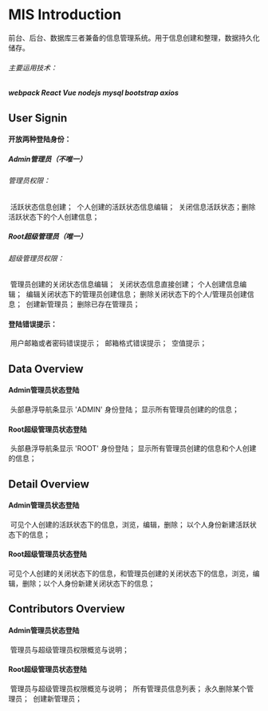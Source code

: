 # **MIS Introduction**
前台、后台、数据库三者兼备的信息管理系统。用于信息创建和整理，数据持久化储存。
###### 主要运用技术：
***webpack  React  Vue  nodejs  mysql  bootstrap  axios*** 
## **User Signin**
#### 开放两种登陆身份：
##### 	Admin管理员（不唯一）
###### 		管理员权限：
​	活跃状态信息创建；
​	个人创建的活跃状态信息编辑；
​	关闭信息活跃状态；
​	删除活跃状态下的个人创建信息；

##### 	Root超级管理员（唯一）
###### 		超级管理员权限： 
​	管理员创建的关闭状态信息编辑；
​	关闭状态信息直接创建；
​	个人创建信息编辑；
​	编辑关闭状态下的管理员创建信息；
​	删除关闭状态下的个人/管理员创建信息；
​	创建新管理员；
​	删除已存在管理员；

#### 登陆错误提示：
​	用户邮箱或者密码错误提示；
​	邮箱格式错误提示；
​	空值提示；

## **Data Overview**
#### Admin管理员状态登陆
​	头部悬浮导航条显示 'ADMIN' 身份登陆；
​	显示所有管理员创建的的信息；

#### Root超级管理员状态登陆
​	头部悬浮导航条显示 'ROOT' 身份登陆；
​	显示所有管理员创建的信息和个人创建的信息；

## **Detail Overview**
#### Admin管理员状态登陆
​	可见个人创建的活跃状态下的信息，浏览，编辑，删除；
​	以个人身份新建活跃状态下的信息；

#### Root超级管理员状态登陆
​	可见个人创建的关闭状态下的信息，和管理员创建的关闭状态下的信息，浏览，编辑，删除；
​	以个人身份新建关闭状态下的信息；

## **Contributors Overview**
#### Admin管理员状态登陆
​	管理员与超级管理员权限概览与说明；
#### Root超级管理员状态登陆
​	管理员与超级管理员权限概览与说明；
​	所有管理员信息列表；
​	永久删除某个管理员；
​	创建新管理员；